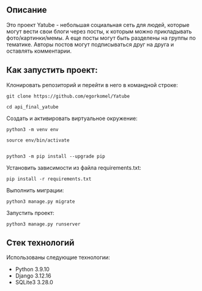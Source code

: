  
## Описание

Это проект Yatube - небольшая социальная сеть для людей, которые могут вести свои блоги через посты, к которым можно прикладывать фото/картинки/мемы. А еще посты могут быть разделены на группы по тематике. 
Авторы постов могут подписываться друг на друга и оставлять комментарии.

## Как запустить проект:

Клонировать репозиторий и перейти в него в командной строке:
  
```
git clone https://github.com/egorkomel/Yatube
```
```
cd api_final_yatube
```
Cоздать и активировать виртуальное окружение:

```
python3 -m venv env
``` 
```
source env/bin/activate
```
```

python3 -m pip install --upgrade pip

``` 

Установить зависимости из файла requirements.txt:
```
pip install -r requirements.txt
``` 
Выполнить миграции:
```
python3 manage.py migrate
``` 
Запустить проект: 
```
python3 manage.py runserver
```
## Стек технологий
Использованы следующие технологии:

 - Python 3.9.10
 - Django 3.12.16
 - SQLite3 3.28.0

